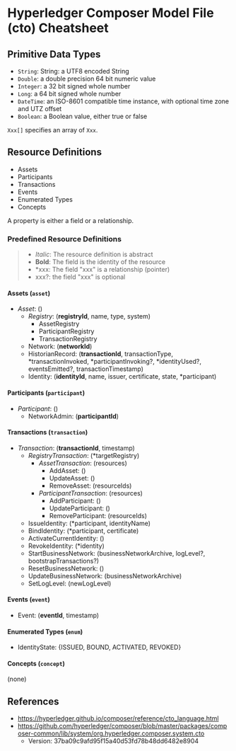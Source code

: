 # Hyperledger Composer Model File (cto) Cheatsheet

## Primitive Data Types

- `String`: String: a UTF8 encoded String
- `Double`: a double precision 64 bit numeric value
- `Integer`: a 32 bit signed whole number
- `Long`: a 64 bit signed whole number
- `DateTime`: an ISO-8601 compatible time instance, with optional time zone and UTZ offset
- `Boolean`: a Boolean value, either true or false

`Xxx[]` specifies an array of `Xxx`.

## Resource Definitions

- Assets
- Participants
- Transactions
- Events
- Enumerated Types
- Concepts

A property is either a field or a relationship.

### Predefined Resource Definitions

> - *Italic*: The resource definition is abstract
> - **Bold**: The field is the identity of the resource
> - \*xxx: The field "xxx" is a relationship (pointer)
> - xxx?: the field "xxx" is optional

#### Assets (`asset`)

- *Asset*: ()
  - *Registry*: (**registryId**, name, type, system)
    - AssetRegistry
    - ParticipantRegistry
    - TransactionRegistry
  - Network: (**networkId**)
  - HistorianRecord: (**transactionId**, transactionType, \*transactionInvoked, \*participantInvoking?, \*identityUsed?, eventsEmitted?, transactionTimestamp)
  - Identity: (**identityId**, name, issuer, certificate, state, \*participant)

#### Participants (`participant`)

- *Participant*: ()
  - NetworkAdmin: (**participantId**)

#### Transactions (`transaction`)

- *Transaction*: (**transactionId**, timestamp)
  - *RegistryTransaction*: (\*targetRegistry)
    - *AssetTransaction*: (resources)
      - AddAsset: ()
      - UpdateAsset: ()
      - RemoveAsset: (resourceIds)
    - *ParticipantTransaction*: (resources)
      - AddParticipant: ()
      - UpdateParticipant: ()
      - RemoveParticipant: (resourceIds)
  - IssueIdentity: (\*participant, identityName)
  - BindIdentity: (\*participant, certificate)
  - ActivateCurrentIdentity: ()
  - RevokeIdentity: (\*identity)
  - StartBusinessNetwork: (businessNetworkArchive, logLevel?, bootstrapTransactions?)
  - ResetBusinessNetwork: ()
  - UpdateBusinessNetwork: (businessNetworkArchive)
  - SetLogLevel: (newLogLevel)

#### Events (`event`)

- Event: (**eventId**, timestamp)

#### Enumerated Types (`enum`)

- IdentityState: {ISSUED, BOUND, ACTIVATED, REVOKED}

#### Concepts (`concept`)

(none)

## References

- https://hyperledger.github.io/composer/reference/cto_language.html
- https://github.com/hyperledger/composer/blob/master/packages/composer-common/lib/system/org.hyperledger.composer.system.cto
  - Version: 37ba09c9afd95f15a40d53fd78b48dd6482e8904
